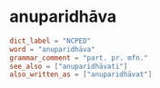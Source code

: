 # anuparidhāva

``` toml
dict_label = "NCPED"
word = "anuparidhāva"
grammar_comment = "part. pr. mfn."
see_also = ["anuparidhāvati"]
also_written_as = ["anuparidhāvat"]
```

